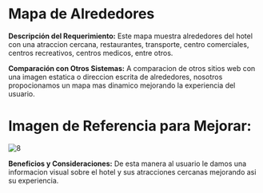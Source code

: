 # Mapa de Alrededores

**Descripción del Requerimiento:**
Este mapa muestra alrededores del hotel con una atraccion cercana, restaurantes, transporte, centro comerciales, centros recreativos, centros medicos, entre otros.

**Comparación con Otros Sistemas:**
A comparacion de otros sitios web con una imagen estatica o direccion escrita de alrededores, nosotros propocionamos un mapa mas dinamico mejorando la experiencia del usuario.


# Imagen de Referencia para Mejorar:
![8](https://github.com/SantiagoCabana/B01_Hotel.github.io/blob/gh-pages/src/pages/image/imagen-5.jpg)


**Beneficios y Consideraciones:**
De esta manera al usuario le damos una informacion visual sobre el hotel y sus atracciones cercanas mejorando asi su experiencia.
